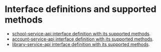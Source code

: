 # Interface definitions and supported methods

- [school-service-api interface definition with its supported methods](https://beta-static.classtime.com/public-api/school-service-api/html/school-service-api/classtime.service.school/-school-service/index.html).
- [account-service-api interface definition with its supported methods](https://beta-static.classtime.com/public-api/account-service-api/html/account-service-api/classtime.service.account/-account-service/index.html).
- [library-service-api interface definition with its supported methods](https://beta-static.classtime.com/public-api/library-service-api/html/library-service-api/classtime.service.library.api/-library-service/index.html).